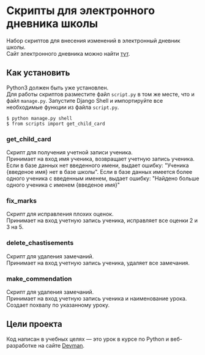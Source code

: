 # Скрипты для электронного дневника школы

Набор скриптов для внесения изменений в электронный дневник школы.<br/>
Сайт электронного дневника можно найти [тут](https://github.com/devmanorg/e-diary/tree/master).

## Как установить
Python3 должен быть уже установлен.<br/>
Для работы скриптов разместите файл `script.py` в том же месте, что и файл `manage.py`.
Запустите Django Shell и импортируйте все необходимые функции из файла `script.py`.
```
$ python manage.py shell
$ from scripts import get_child_card
```
### get_child_card
Скрипт для получения учетной записи ученика.<br/>
Принимает на вход имя ученика, возвращает учетную запись ученика. Если в базе данных
нет введенного имени, выдает ошибку: "Ученика {введеное имя} нет в базе школы". Если 
в базе данных имеется более одного ученика с введенным именем, выдает ошибку: "Найдено 
больше одного ученика с именем {введеное имя}"

### fix_marks
Скрипт для исправления плохих оценок.<br/>
Принимает на вход учетную запись ученика, исправляет все оценки 2 и 3 на 5.

### delete_chastisements
Скрипт для удаления замечаний.<br/>
Принимает на вход учетную запись ученика, удаляет все замечания.

### make_commendation
Скрипт для удаления замечаний.<br/>
Принимает на вход учетную запись ученика и наименование урока. Создает похвалу по указанному уроку.


## Цели проекта

Код написан в учебных целях — это урок в курсе по Python и веб-разработке на сайте [Devman](https://dvmn.org).
